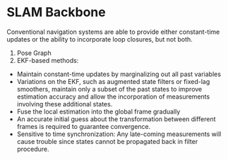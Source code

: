 
# SLAM Backbone

Conventional navigation systems are able to provide either constant-time updates or the ability to incorporate loop closures, but not both. 

1. Pose Graph
2.  EKF-based methods:
  *  Maintain constant-time updates by marginalizing out all past variables   
   *  Variations on the EKF, such as augmented state filters or fixed-lag smoothers, maintain only a subset of the past states to improve estimation accuracy and allow the incorporation of measurements involving these additional states.
  *  Fuse the local estimation into the global frame gradually
  *  An accurate initial guess about the transformation between different frames is required to guarantee convergence.
  *  Sensitive to time synchronization: Any late-coming measurements will cause trouble since states cannot be propagated back in filter procedure.
